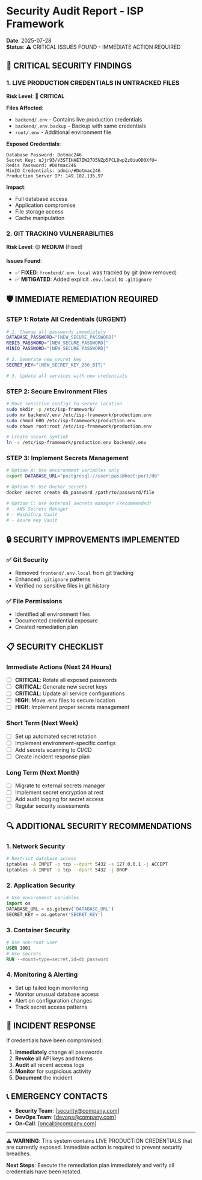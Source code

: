 # Security Audit Report - ISP Framework
**Date**: 2025-07-28  
**Status**: ⚠️ CRITICAL ISSUES FOUND - IMMEDIATE ACTION REQUIRED

## 🚨 CRITICAL SECURITY FINDINGS

### 1. **LIVE PRODUCTION CREDENTIALS IN UNTRACKED FILES**
**Risk Level**: 🔴 **CRITICAL**

**Files Affected**:
- `backend/.env` - Contains live production credentials
- `backend/.env.backup` - Backup with same credentials
- `root/.env` - Additional environment file

**Exposed Credentials**:
```
Database Password: Dotmac246
Secret Key: uJjr93/V3STIHAE7IW27O5NZp5PCL8wp2z0iuOD0XfU=
Redis Password: #Dotmac246
MinIO Credentials: admin/#Dotmac246
Production Server IP: 149.102.135.97
```

**Impact**: 
- Full database access
- Application compromise
- File storage access
- Cache manipulation

### 2. **GIT TRACKING VULNERABILITIES**
**Risk Level**: 🟡 **MEDIUM** (Fixed)

**Issues Found**:
- ✅ **FIXED**: `frontend/.env.local` was tracked by git (now removed)
- ✅ **MITIGATED**: Added explicit `.env.local` to `.gitignore`

## 🛡️ IMMEDIATE REMEDIATION REQUIRED

### **STEP 1: Rotate All Credentials (URGENT)**
```bash
# 1. Change all passwords immediately
DATABASE_PASSWORD="[NEW_SECURE_PASSWORD]"
REDIS_PASSWORD="[NEW_SECURE_PASSWORD]"
MINIO_PASSWORD="[NEW_SECURE_PASSWORD]"

# 2. Generate new secret key
SECRET_KEY="[NEW_SECRET_KEY_256_BIT]"

# 3. Update all services with new credentials
```

### **STEP 2: Secure Environment Files**
```bash
# Move sensitive configs to secure location
sudo mkdir -p /etc/isp-framework/
sudo mv backend/.env /etc/isp-framework/production.env
sudo chmod 600 /etc/isp-framework/production.env
sudo chown root:root /etc/isp-framework/production.env

# Create secure symlink
ln -s /etc/isp-framework/production.env backend/.env
```

### **STEP 3: Implement Secrets Management**
```bash
# Option A: Use environment variables only
export DATABASE_URL="postgresql://user:pass@host:port/db"

# Option B: Use Docker secrets
docker secret create db_password /path/to/password/file

# Option C: Use external secrets manager (recommended)
# - AWS Secrets Manager
# - HashiCorp Vault
# - Azure Key Vault
```

## 🔒 SECURITY IMPROVEMENTS IMPLEMENTED

### ✅ **Git Security**
- Removed `frontend/.env.local` from git tracking
- Enhanced `.gitignore` patterns
- Verified no sensitive files in git history

### ✅ **File Permissions**
- Identified all environment files
- Documented credential exposure
- Created remediation plan

## 📋 SECURITY CHECKLIST

### **Immediate Actions (Next 24 Hours)**
- [ ] **CRITICAL**: Rotate all exposed passwords
- [ ] **CRITICAL**: Generate new secret keys
- [ ] **CRITICAL**: Update all service configurations
- [ ] **HIGH**: Move .env files to secure location
- [ ] **HIGH**: Implement proper secrets management

### **Short Term (Next Week)**
- [ ] Set up automated secret rotation
- [ ] Implement environment-specific configs
- [ ] Add secrets scanning to CI/CD
- [ ] Create incident response plan

### **Long Term (Next Month)**
- [ ] Migrate to external secrets manager
- [ ] Implement secret encryption at rest
- [ ] Add audit logging for secret access
- [ ] Regular security assessments

## 🔍 ADDITIONAL SECURITY RECOMMENDATIONS

### **1. Network Security**
```bash
# Restrict database access
iptables -A INPUT -p tcp --dport 5432 -s 127.0.0.1 -j ACCEPT
iptables -A INPUT -p tcp --dport 5432 -j DROP
```

### **2. Application Security**
```python
# Use environment variables
import os
DATABASE_URL = os.getenv('DATABASE_URL')
SECRET_KEY = os.getenv('SECRET_KEY')
```

### **3. Container Security**
```dockerfile
# Use non-root user
USER 1001
# Use secrets
RUN --mount=type=secret,id=db_password
```

### **4. Monitoring & Alerting**
- Set up failed login monitoring
- Monitor unusual database access
- Alert on configuration changes
- Track secret access patterns

## 🚨 INCIDENT RESPONSE

If credentials have been compromised:
1. **Immediately** change all passwords
2. **Revoke** all API keys and tokens
3. **Audit** all recent access logs
4. **Monitor** for suspicious activity
5. **Document** the incident

## 📞 EMERGENCY CONTACTS

- **Security Team**: [security@company.com]
- **DevOps Team**: [devops@company.com]
- **On-Call**: [oncall@company.com]

---

**⚠️ WARNING**: This system contains LIVE PRODUCTION CREDENTIALS that are currently exposed. Immediate action is required to prevent security breaches.

**Next Steps**: Execute the remediation plan immediately and verify all credentials have been rotated.
